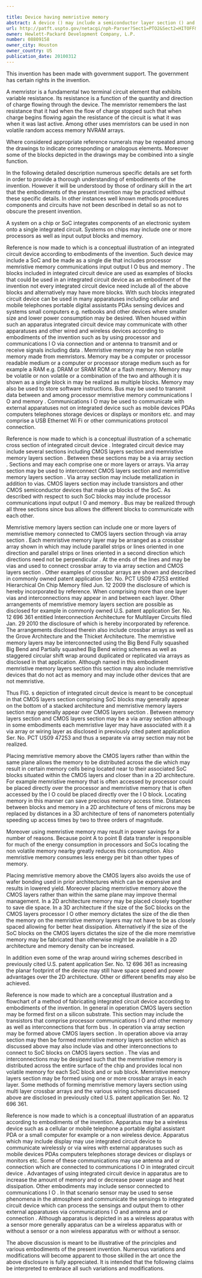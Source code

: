 ```yaml
---

title: Device having memristive memory
abstract: A device () may include a semiconductor layer section () and a memory layer section () disposed above the semiconductor layer section (). The semiconductor layer section () may include a processor () and input/output block (), and the memory layer section () may include memristive memory (). A method of forming such device (), and an apparatus () including such device () are also disclosed. Other embodiments are described and claimed.
url: http://patft.uspto.gov/netacgi/nph-Parser?Sect1=PTO2&Sect2=HITOFF&p=1&u=%2Fnetahtml%2FPTO%2Fsearch-adv.htm&r=1&f=G&l=50&d=PALL&S1=08809158&OS=08809158&RS=08809158
owner: Hewlett-Packard Development Company, L.P.
number: 08809158
owner_city: Houston
owner_country: US
publication_date: 20100312
---
```

This invention has been made with government support. The government has certain rights in the invention.

A memristor is a fundamental two terminal circuit element that exhibits variable resistance. Its resistance is a function of the quantity and direction of charge flowing through the device. The memristor remembers the last resistance that it had when the flow of charge stopped such that when charge begins flowing again the resistance of the circuit is what it was when it was last active. Among other uses memristors can be used in non volatile random access memory NVRAM arrays.

Where considered appropriate reference numerals may be repeated among the drawings to indicate corresponding or analogous elements. Moreover some of the blocks depicted in the drawings may be combined into a single function.

In the following detailed description numerous specific details are set forth in order to provide a thorough understanding of embodiments of the invention. However it will be understood by those of ordinary skill in the art that the embodiments of the present invention may be practiced without these specific details. In other instances well known methods procedures components and circuits have not been described in detail so as not to obscure the present invention.

A system on a chip or SoC integrates components of an electronic system onto a single integrated circuit. Systems on chips may include one or more processors as well as input output blocks and memory.

Reference is now made to which is a conceptual illustration of an integrated circuit device according to embodiments of the invention. Such device may include a SoC and be made as a single die that includes processor memristive memory communications input output I O bus and memory . The blocks included in integrated circuit device are used as examples of blocks that could be used in an integrated circuit device as an embodiment of the invention not every integrated circuit device need include all of the above blocks and alternatively may have more blocks. With such blocks integrated circuit device can be used in many apparatuses including cellular and mobile telephones portable digital assistants PDAs sensing devices and systems small computers e.g. netbooks and other devices where smaller size and lower power consumption may be desired. When housed within such an apparatus integrated circuit device may communicate with other apparatuses and other wired and wireless devices according to embodiments of the invention such as by using processor and communications I O via connection and or antenna to transmit and or receive signals including data . Memristive memory may be non volatile memory made from memristors. Memory may be a computer or processor readable medium or a computer or processor storage medium such as for example a RAM e.g. DRAM or SRAM ROM or a flash memory. Memory may be volatile or non volatile or a combination of the two and although it is shown as a single block in may be realized as multiple blocks. Memory may also be used to store software instructions. Bus may be used to transmit data between and among processor memristive memory communications I O and memory . Communications I O may be used to communicate with external apparatuses not on integrated device such as mobile devices PDAs computers telephones storage devices or displays or monitors etc. and may comprise a USB Ethernet Wi Fi or other communications protocol connection.

Reference is now made to which is a conceptual illustration of a schematic cross section of integrated circuit device . Integrated circuit device may include several sections including CMOS layers section and memristive memory layers section . Between these sections may be a via array section . Sections and may each comprise one or more layers or arrays. Via array section may be used to interconnect CMOS layers section and memristive memory layers section . Via array section may include metallization in addition to vias. CMOS layers section may include transistors and other CMOS semiconductor devices that make up blocks of the SoC. As described with respect to such SoC blocks may include processor communications input output I O and memory . Bus may be realized through all three sections since bus allows the different blocks to communicate with each other.

Memristive memory layers section can include one or more layers of memristive memory connected to CMOS layers section through via array section . Each memristive memory layer may be arranged as a crossbar array shown in which may include parallel strips or lines oriented in one direction and parallel strips or lines oriented in a second direction which directions need not be perpendicular . At the ends of the lines and may be vias and used to connect crossbar array to via array section and CMOS layers section . Other examples of crossbar arrays are shown and described in commonly owned patent application Ser. No. PCT US09 47253 entitled Hierarchical On Chip Memory filed Jun. 12 2009 the disclosure of which is hereby incorporated by reference. When comprising more than one layer vias and interconnections may appear in and between each layer. Other arrangements of memristive memory layers section are possible as disclosed for example in commonly owned U.S. patent application Ser. No. 12 696 361 entitled Interconnection Architecture for Multilayer Circuits filed Jan. 29 2010 the disclosure of which is hereby incorporated by reference. The arrangements disclosed therein also include crossbar arrays as well as the Grove Architecture and the Thicket Architecture. The memristive memory layers may be interconnected using the Big Bend Fully squashed Big Bend and Partially squashed Big Bend wiring schemes as well as staggered circular shift wrap around duplicated or replicated via arrays as disclosed in that application. Although named in this embodiment memristive memory layers section this section may also include memristive devices that do not act as memory and may include other devices that are not memristive.

Thus FIG. s depiction of integrated circuit device is meant to be conceptual in that CMOS layers section comprising SoC blocks may generally appear on the bottom of a stacked architecture and memristive memory layers section may generally appear over CMOS layers section . Between memory layers section and CMOS layers section may be a via array section although in some embodiments each memristive layer may have associated with it a via array or wiring layer as disclosed in previously cited patent application Ser. No. PCT US09 47253 and thus a separate via array section may not be realized.

Placing memristive memory above the CMOS layers rather than within the same plane allows the memory to be distributed across the die which may result in certain memory cells being located near to their associated SoC blocks situated within the CMOS layers and closer than in a 2D architecture. For example memristive memory that is often accessed by processor could be placed directly over the processor and memristive memory that is often accessed by the I O could be placed directly over the I O block. Locating memory in this manner can save precious memory access time. Distances between blocks and memory in a 2D architecture of tens of microns may be replaced by distances in a 3D architecture of tens of nanometers potentially speeding up access times by two to three orders of magnitude.

Moreover using memristive memory may result in power savings for a number of reasons. Because point A to point B data transfer is responsible for much of the energy consumption in processors and SoCs locating the non volatile memory nearby greatly reduces this consumption. Also memristive memory consumes less energy per bit than other types of memory.

Placing memristive memory above the CMOS layers also avoids the use of wafer bonding used in prior architectures which can be expensive and results in lowered yield. Moreover placing memristive memory above the CMOS layers rather than within the same plane may improve thermal management. In a 2D architecture memory may be placed closely together to save die space. In a 3D architecture if the size of the SoC blocks on the CMOS layers processor I O other memory dictates the size of the die then the memory on the memristive memory layers may not have to be as closely spaced allowing for better heat dissipation. Alternatively if the size of the SoC blocks on the CMOS layers dictates the size of the die more memristive memory may be fabricated than otherwise might be available in a 2D architecture and memory density can be increased.

In addition even some of the wrap around wiring schemes described in previously cited U.S. patent application Ser. No. 12 696 361 as increasing the planar footprint of the device may still have space speed and power advantages over the 2D architecture. Other or different benefits may also be achieved.

Reference is now made to which are a conceptual illustration and a flowchart of a method of fabricating integrated circuit device according to embodiments of the invention. In general in operation CMOS layers section may be formed first on a silicon substrate. This section may include the transistors that comprise processor communications I O and other memory as well as interconnections that form bus . In operation via array section may be formed above CMOS layers section . In operation above via array section may then be formed memristive memory layers section which as discussed above may also include vias and other interconnections to connect to SoC blocks on CMOS layers section . The vias and interconnections may be designed such that the memristive memory is distributed across the entire surface of the chip and provides local non volatile memory for each SoC block and or sub block. Memristive memory layers section may be formed using one or more crossbar arrays in each layer. Some methods of forming memristive memory layers section using multi layer crossbar arrays and the various wiring schemes discussed above are disclosed in previously cited U.S. patent application Ser. No. 12 696 361.

Reference is now made to which is a conceptual illustration of an apparatus according to embodiments of the invention. Apparatus may be a wireless device such as a cellular or mobile telephone a portable digital assistant PDA or a small computer for example or a non wireless device. Apparatus which may include display may use integrated circuit device to communicate wirelessly or via wires with external apparatuses such as mobile devices PDAs computers telephones storage devices or displays or monitors etc. Some of these communications may use antenna and or connection which are connected to communications I O in integrated circuit device . Advantages of using integrated circuit device in apparatus are to increase the amount of memory and or decrease power usage and heat dissipation. Other embodiments may include sensor connected to communications I O . In that scenario sensor may be used to sense phenomena in the atmosphere and communicate the sensings to integrated circuit device which can process the sensings and output them to other external apparatuses via communications I O and antenna and or connection . Although apparatus is depicted in as a wireless apparatus with a sensor more generally apparatus can be a wireless apparatus with or without a sensor or a non wireless apparatus with or without a sensor.

The above discussion is meant to be illustrative of the principles and various embodiments of the present invention. Numerous variations and modifications will become apparent to those skilled in the art once the above disclosure is fully appreciated. It is intended that the following claims be interpreted to embrace all such variations and modifications.

